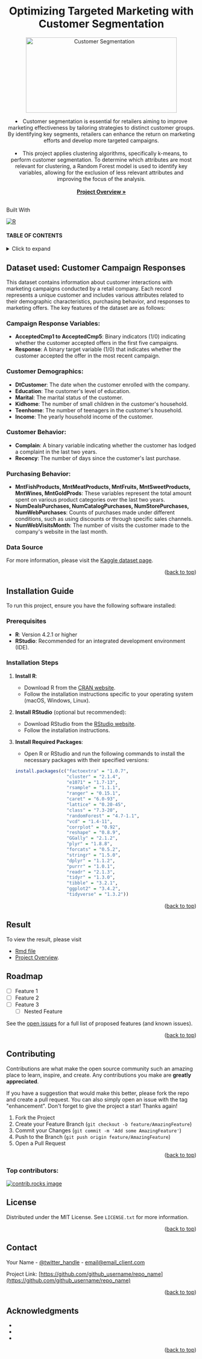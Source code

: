<!-- Improved compatibility of back to top link: See: https://github.com/othneildrew/Best-README-Template/pull/73 -->
<a id="readme-top"></a>



<!-- PROJECT SHIELDS -->
<!--
*** I'm using markdown "reference style" links for readability.
*** Reference links are enclosed in brackets [ ] instead of parentheses ( ).
*** See the bottom of this document for the declaration of the reference variables
*** for contributors-url, forks-url, etc. This is an optional, concise syntax you may use.
*** https://www.markdownguide.org/basic-syntax/#reference-style-links
-->



<h1 align="center">Optimizing Targeted Marketing with Customer Segmentation</h1>
<div align="center">
  <a href="https://github.com/stephanie0215/TargetedMarketingClusters/blob/main/Customer%20Segmentation.Rmd">
    <img src="https://www.tidio.com/wp-content/uploads/Customer-segmentation-min.png" alt="Customer Segmentation" width="400" height="200">
  </a>

  <p align="left">
    <li>Customer segmentation is essential for retailers aiming to improve marketing effectiveness by tailoring strategies to distinct customer groups. By identifying key segments, retailers can enhance the return on marketing efforts and develop more targeted campaigns.</li>
    <br />
    <li> This project applies clustering algorithms, specifically k-means, to perform customer segmentation. To determine which attributes are most relevant for clustering, a Random Forest model is used to identify key variables, allowing for the exclusion of less relevant attributes and improving the focus of the analysis.</li>
    <br />
    <a href="https://github.com/stephanie0215/TargetedMarketingClusters/blob/main/Targeted_Marketing_Segmentation_Overview.pdf"><strong>Project Overview »</strong></a>
    <br />
    <br />
  </p>
</div>

Built With

[![R](https://img.shields.io/badge/R-276DC3?style=for-the-badge&logo=r&logoColor=white)](https://www.r-project.org/)




<!-- TABLE OF CONTENTS -->
#### **TABLE OF CONTENTS**
<details>
  <summary>Click to expand</summary>
  <ol>
    <li>
      <a href="#about-the-project">About The Project</a>
      <ul>
        <li><a href="#built-with">Built With</a></li>
      </ul>
    </li>
    <li>
      <a href="#getting-started">Getting Started</a>
      <ul>
        <li><a href="#prerequisites">Prerequisites</a></li>
        <li><a href="#installation">Installation</a></li>
      </ul>
    </li>
    <li><a href="#usage">Usage</a></li>
    <li><a href="#roadmap">Roadmap</a></li>
    <li><a href="#contributing">Contributing</a></li>
    <li><a href="#contact">Contact</a></li>
    <li><a href="#acknowledgments">Acknowledgments</a></li>
  </ol>
</details>



<!-- ABOUT THE PROJECT -->
## Dataset used: Customer Campaign Responses

This dataset contains information about customer interactions with marketing campaigns conducted by a retail company. Each record represents a unique customer and includes various attributes related to their demographic characteristics, purchasing behavior, and responses to marketing offers. 
The key features of the dataset are as follows:
### Campaign Response Variables:
- **AcceptedCmp1 to AcceptedCmp5**: Binary indicators (1/0) indicating whether the customer accepted offers in the first five campaigns.
- **Response**: A binary target variable (1/0) that indicates whether the customer accepted the offer in the most recent campaign.

### Customer Demographics:
- **DtCustomer**: The date when the customer enrolled with the company.
- **Education**: The customer's level of education.
- **Marital**: The marital status of the customer.
- **Kidhome**: The number of small children in the customer's household.
- **Teenhome**: The number of teenagers in the customer's household.
- **Income**: The yearly household income of the customer.

### Customer Behavior:
- **Complain**: A binary variable indicating whether the customer has lodged a complaint in the last two years.
- **Recency**: The number of days since the customer's last purchase.

### Purchasing Behavior:
- **MntFishProducts, MntMeatProducts, MntFruits, MntSweetProducts, MntWines, MntGoldProds**: These variables represent the total amount spent on various product categories over the last two years.
- **NumDealsPurchases, NumCatalogPurchases, NumStorePurchases, NumWebPurchases**: Counts of purchases made under different conditions, such as using discounts or through specific sales channels.
- **NumWebVisitsMonth**: The number of visits the customer made to the company's website in the last month.


### Data Source
For more information, please visit the [Kaggle dataset page](https://www.kaggle.com/datasets/rodsaldanha/arketing-campaign/data).


<p align="right">(<a href="#readme-top">back to top</a>)</p>



<!-- GETTING STARTED -->
## Installation Guide

To run this project, ensure you have the following software installed:

### Prerequisites

- **R**: Version 4.2.1 or higher
- **RStudio**: Recommended for an integrated development environment (IDE).

### Installation Steps

1. **Install R**:
   - Download R from the [CRAN website](https://cran.r-project.org/).
   - Follow the installation instructions specific to your operating system (macOS, Windows, Linux).

2. **Install RStudio** (optional but recommended):
   - Download RStudio from the [RStudio website](https://www.rstudio.com/products/rstudio/download/).
   - Follow the installation instructions.

3. **Install Required Packages**:
   - Open R or RStudio and run the following commands to install the necessary packages with their specified versions:

   ```R
   install.packages(c("factoextra" = "1.0.7", 
                      "cluster" = "2.1.4", 
                      "e1071" = "1.7-13", 
                      "rsample" = "1.1.1", 
                      "ranger" = "0.15.1", 
                      "caret" = "6.0-93", 
                      "lattice" = "0.20-45", 
                      "class" = "7.3-20", 
                      "randomForest" = "4.7-1.1", 
                      "vcd" = "1.4-11", 
                      "corrplot" = "0.92", 
                      "reshape" = "0.8.9", 
                      "GGally" = "2.1.2", 
                      "plyr" = "1.8.8", 
                      "forcats" = "0.5.2", 
                      "stringr" = "1.5.0", 
                      "dplyr" = "1.1.2", 
                      "purrr" = "1.0.1", 
                      "readr" = "2.1.3", 
                      "tidyr" = "1.3.0", 
                      "tibble" = "3.2.1", 
                      "ggplot2" = "3.4.2", 
                      "tidyverse" = "1.3.2"))


<p align="right">(<a href="#readme-top">back to top</a>)</p>



<!-- USAGE EXAMPLES -->
## Result

To view the result, please visit 
- [Rmd file](https://www.kaggle.com/datasets/rodsaldanha/arketing-campaign/data)
- [Project Overview](https://www.kaggle.com/datasets/rodsaldanha/arketing-campaign/data).




<!-- ROADMAP -->
## Roadmap

- [ ] Feature 1
- [ ] Feature 2
- [ ] Feature 3
    - [ ] Nested Feature

See the [open issues](https://github.com/github_username/repo_name/issues) for a full list of proposed features (and known issues).

<p align="right">(<a href="#readme-top">back to top</a>)</p>



<!-- CONTRIBUTING -->
## Contributing

Contributions are what make the open source community such an amazing place to learn, inspire, and create. Any contributions you make are **greatly appreciated**.

If you have a suggestion that would make this better, please fork the repo and create a pull request. You can also simply open an issue with the tag "enhancement".
Don't forget to give the project a star! Thanks again!

1. Fork the Project
2. Create your Feature Branch (`git checkout -b feature/AmazingFeature`)
3. Commit your Changes (`git commit -m 'Add some AmazingFeature'`)
4. Push to the Branch (`git push origin feature/AmazingFeature`)
5. Open a Pull Request

<p align="right">(<a href="#readme-top">back to top</a>)</p>

### Top contributors:

<a href="https://github.com/github_username/repo_name/graphs/contributors">
  <img src="https://contrib.rocks/image?repo=github_username/repo_name" alt="contrib.rocks image" />
</a>



<!-- LICENSE -->
## License

Distributed under the MIT License. See `LICENSE.txt` for more information.

<p align="right">(<a href="#readme-top">back to top</a>)</p>



<!-- CONTACT -->
## Contact

Your Name - [@twitter_handle](https://twitter.com/twitter_handle) - email@email_client.com

Project Link: [https://github.com/github_username/repo_name](https://github.com/github_username/repo_name)

<p align="right">(<a href="#readme-top">back to top</a>)</p>



<!-- ACKNOWLEDGMENTS -->
## Acknowledgments

* []()
* []()
* []()

<p align="right">(<a href="#readme-top">back to top</a>)</p>



<!-- MARKDOWN LINKS & IMAGES -->
<!-- https://www.markdownguide.org/basic-syntax/#reference-style-links -->
[contributors-shield]: https://img.shields.io/github/contributors/github_username/repo_name.svg?style=for-the-badge
[contributors-url]: https://github.com/github_username/repo_name/graphs/contributors
[forks-shield]: https://img.shields.io/github/forks/github_username/repo_name.svg?style=for-the-badge
[forks-url]: https://github.com/github_username/repo_name/network/members
[stars-shield]: https://img.shields.io/github/stars/github_username/repo_name.svg?style=for-the-badge
[stars-url]: https://github.com/github_username/repo_name/stargazers
[issues-shield]: https://img.shields.io/github/issues/github_username/repo_name.svg?style=for-the-badge
[issues-url]: https://github.com/github_username/repo_name/issues
[license-shield]: https://img.shields.io/github/license/github_username/repo_name.svg?style=for-the-badge
[license-url]: https://github.com/github_username/repo_name/blob/master/LICENSE.txt
[linkedin-shield]: https://img.shields.io/badge/-LinkedIn-black.svg?style=for-the-badge&logo=linkedin&colorB=555
[linkedin-url]: https://linkedin.com/in/linkedin_username
[product-screenshot]: images/screenshot.png
[Next.js]: https://img.shields.io/badge/next.js-000000?style=for-the-badge&logo=nextdotjs&logoColor=white
[Next-url]: https://nextjs.org/
[React.js]: https://img.shields.io/badge/React-20232A?style=for-the-badge&logo=react&logoColor=61DAFB
[React-url]: https://reactjs.org/
[Vue.js]: https://img.shields.io/badge/Vue.js-35495E?style=for-the-badge&logo=vuedotjs&logoColor=4FC08D
[Vue-url]: https://vuejs.org/
[Angular.io]: https://img.shields.io/badge/Angular-DD0031?style=for-the-badge&logo=angular&logoColor=white
[Angular-url]: https://angular.io/
[Svelte.dev]: https://img.shields.io/badge/Svelte-4A4A55?style=for-the-badge&logo=svelte&logoColor=FF3E00
[Svelte-url]: https://svelte.dev/
[Laravel.com]: https://img.shields.io/badge/Laravel-FF2D20?style=for-the-badge&logo=laravel&logoColor=white
[Laravel-url]: https://laravel.com
[Bootstrap.com]: https://img.shields.io/badge/Bootstrap-563D7C?style=for-the-badge&logo=bootstrap&logoColor=white
[Bootstrap-url]: https://getbootstrap.com
[JQuery.com]: https://img.shields.io/badge/jQuery-0769AD?style=for-the-badge&logo=jquery&logoColor=white
[JQuery-url]: https://jquery.com 
